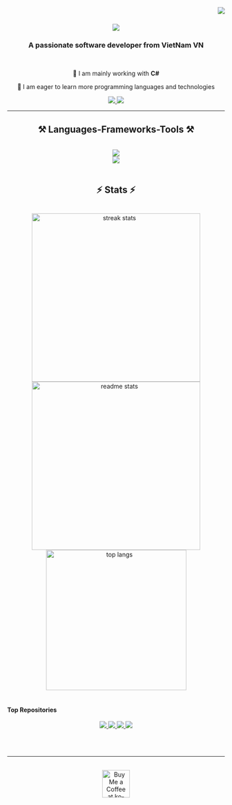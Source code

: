 <img align="right" src="https://visitor-badge.laobi.icu/badge?page_id=kimthien128.kimthien128" />

<h1 align="center">
    <img src="https://readme-typing-svg.herokuapp.com/?font=Righteous&size=35&center=true&vCenter=true&width=500&height=70&duration=4000&lines=Hi+There!+👋+I'm+Kim+Thien!;" />
</h1>

<h3 align="center">A passionate software developer from VietNam VN</h3>

<br/>

<div align="center">
 
 🔭 I am mainly working with  **C#**
 
 🌱 I am eager to learn more programming languages and technologies

 </div>
 
<div align="center"> 
  <a href="mailto:kimthien128@gmail.com">
    <img src="https://img.shields.io/badge/Gmail-333333?style=for-the-badge&logo=gmail&logoColor=red" />
  </a>
  
  <a href="https://kimthien128.github.io/portfolio" target="_blank">
     <img src="https://img.shields.io/badge/Portfolio-FF5722?style=for-the-badge&logo=todoist&logoColor=white" target="_blank" /> <!-- sqlite, safari, google-chrome are other good icon options -->
  </a>
</div>

 <hr/>
 
<h2 align="center">⚒️ Languages-Frameworks-Tools ⚒️</h2>
<br/>
<div align="center">
    <img src="https://skillicons.dev/icons?i=bootstrap,html,css,javascript,react,nodejs,figma" /><br>
    <img src="https://skillicons.dev/icons?i=cs,dotnet,github,git" />
    <br>
</div>

<br/>

<h2 align="center">⚡ Stats ⚡</h2>
<br>

<div align=center>
  <img width=390 src="https://github-readme-streak-stats-kimthien128.vercel.app?user=kimthien128&count_private=true&theme=react&border_radius=10" alt="streak stats"/>

  <img width=390 src="https://github-readme-stats.vercel.app/api?username=kimthien128&count_private=true&show_icons=true&theme=react&rank_icon=github&border_radius=10" alt="readme stats" />
  
  <img width=325 align="center" src="https://github-readme-stats.vercel.app/api/top-langs?username=kimthien128&hide=HTML&langs_count=8&layout=compact&theme=react&border_radius=10&size_weight=0.5&count_weight=0.5&exclude_repo=github-readme-stats" alt="top langs" />
</div>

<br>

#### Top Repositories

<div align="center">
    <a href="https://github.com/kimthien128/kt-timer">
        <img src="https://github-readme-stats.vercel.app/api/pin/?username=kimthien128&repo=kt-timer&theme=vue-dark" />
    </a>
    <a href="https://github.com/kimthien128/portfolio">
        <img src="https://github-readme-stats.vercel.app/api/pin/?username=kimthien128&repo=portfolio&theme=vue-dark" />
    </a>
    <a href="https://github.com/kimthien128/KTshop">
        <img src="https://github-readme-stats.vercel.app/api/pin/?username=kimthien128&repo=KTshop&theme=vue-dark" />
    </a>
    <a href="https://web1-23880076.onrender.com/">
        <img src="https://github-readme-stats.vercel.app/api/pin/?username=kimthien128&repo=web1-23880076&theme=vue-dark" />
    </a>
</div>

<br/><br/>

<hr/>

<br/>

<div align="center">
<a href='https://ko-fi.com/kimthien128' target='_blank'><img height='64' style='border:0px;height:64px;' src='https://storage.ko-fi.com/cdn/kofi1.png?v=3' border='0' alt='Buy Me a Coffee at ko-fi.com' /></a>
</div>

<br/>
